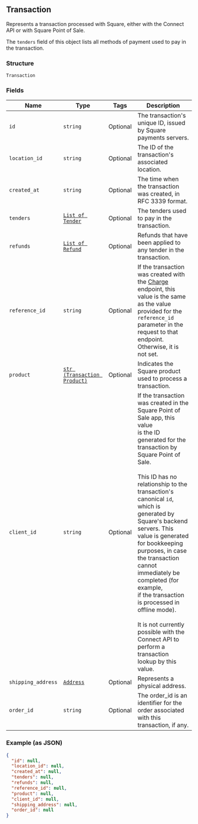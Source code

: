 ## Transaction

Represents a transaction processed with Square, either with the
Connect API or with Square Point of Sale.

The `tenders` field of this object lists all methods of payment used to pay in
the transaction.

### Structure

`Transaction`

### Fields

| Name | Type | Tags | Description |
|  --- | --- | --- | --- |
| `id` | `string` | Optional | The transaction's unique ID, issued by Square payments servers. |
| `location_id` | `string` | Optional | The ID of the transaction's associated location. |
| `created_at` | `string` | Optional | The time when the transaction was created, in RFC 3339 format. |
| `tenders` | [`List of Tender`](/doc/models/tender.md) | Optional | The tenders used to pay in the transaction. |
| `refunds` | [`List of Refund`](/doc/models/refund.md) | Optional | Refunds that have been applied to any tender in the transaction. |
| `reference_id` | `string` | Optional | If the transaction was created with the [Charge](#endpoint-transactions-charge)<br>endpoint, this value is the same as the value provided for the `reference_id`<br>parameter in the request to that endpoint. Otherwise, it is not set. |
| `product` | [`str (Transaction Product)`](/doc/models/transaction-product.md) | Optional | Indicates the Square product used to process a transaction. |
| `client_id` | `string` | Optional | If the transaction was created in the Square Point of Sale app, this value<br>is the ID generated for the transaction by Square Point of Sale.<br><br>This ID has no relationship to the transaction's canonical `id`, which is<br>generated by Square's backend servers. This value is generated for bookkeeping<br>purposes, in case the transaction cannot immediately be completed (for example,<br>if the transaction is processed in offline mode).<br><br>It is not currently possible with the Connect API to perform a transaction<br>lookup by this value. |
| `shipping_address` | [`Address`](/doc/models/address.md) | Optional | Represents a physical address. |
| `order_id` | `string` | Optional | The order_id is an identifier for the order associated with this transaction, if any. |

### Example (as JSON)

```json
{
  "id": null,
  "location_id": null,
  "created_at": null,
  "tenders": null,
  "refunds": null,
  "reference_id": null,
  "product": null,
  "client_id": null,
  "shipping_address": null,
  "order_id": null
}
```

